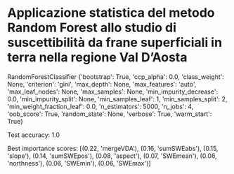 # Applicazione statistica del metodo Random Forest allo studio di suscettibilità da frane superficiali in terra nella regione Val D’Aosta

RandomForestClassifier {'bootstrap': True, 'ccp_alpha': 0.0, 'class_weight': None, 'criterion': 'gini', 
                      'max_depth': None, 'max_features': 'auto', 'max_leaf_nodes': None, 'max_samples': None, 
                      'min_impurity_decrease': 0.0, 'min_impurity_split': None, 'min_samples_leaf': 1, 
                      'min_samples_split': 2, 'min_weight_fraction_leaf': 0.0, 'n_estimators': 5000, 
                      'n_jobs': 4, 'oob_score': True, 'random_state': None, 'verbose': True, 'warm_start': True}

Test accuracy:
1.0 

Best importance scores:
[(0.22, 'mergeVDA'),
(0.16, 'sumSWEabs'),
(0.15, 'slope'),
(0.14, 'sumSWEpos'),
(0.08, 'aspect'),
(0.07, 'SWEmean'),
(0.06, 'northness'),
(0.06, 'SWEmin'),
(0.06, 'SWEmax')]

